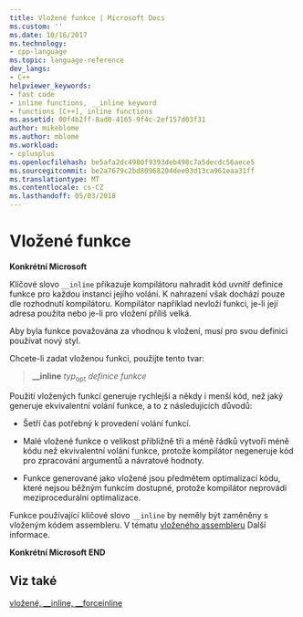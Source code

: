 ```yaml
---
title: Vložené funkce | Microsoft Docs
ms.custom: ''
ms.date: 10/16/2017
ms.technology:
- cpp-language
ms.topic: language-reference
dev_langs:
- C++
helpviewer_keywords:
- fast code
- inline functions, __inline keyword
- functions [C++], inline functions
ms.assetid: 00f4b2ff-8ad0-4165-9f4c-2ef157d03f31
author: mikeblome
ms.author: mblome
ms.workload:
- cplusplus
ms.openlocfilehash: be5afa2dc4980f9393deb498c7a5decdc56aece5
ms.sourcegitcommit: be2a7679c2bd80968204dee03d13ca961eaa31ff
ms.translationtype: MT
ms.contentlocale: cs-CZ
ms.lasthandoff: 05/03/2018
---
```

# <a name="inline-functions"></a>Vložené funkce

**Konkrétní Microsoft**

Klíčové slovo `__inline` přikazuje kompilátoru nahradit kód uvnitř definice funkce pro každou instanci jejího volání. K nahrazení však dochází pouze dle rozhodnutí kompilátoru. Kompilátor například nevloží funkci, je-li její adresa použita nebo je-li pro vložení příliš velká.

Aby byla funkce považována za vhodnou k vložení, musí pro svou definici používat nový styl.

Chcete-li zadat vloženou funkci, použijte tento tvar:

> **__inline** *typ*<sub>opt</sub> *definice funkce*

Použití vložených funkcí generuje rychlejší a někdy i menší kód, než jaký generuje ekvivalentní volání funkce, a to z následujících důvodů:

- Šetří čas potřebný k provedení volání funkcí.

- Malé vložené funkce o velikost přibližně tři a méně řádků vytvoří méně kódu než ekvivalentní volání funkce, protože kompilátor negeneruje kód pro zpracování argumentů a návratové hodnoty.

- Funkce generované jako vložené jsou předmětem optimalizací kódu, které nejsou běžným funkcím dostupné, protože kompilátor neprovádí meziprocedurální optimalizace.

Funkce používající klíčové slovo `__inline` by neměly být zaměněny s vloženým kódem assembleru. V tématu [vloženého assembleru](../c-language/inline-assembler-c.md) Další informace.

**Konkrétní Microsoft END**  

## <a name="see-also"></a>Viz také

[vložené, __inline, \__forceinline](../cpp/inline-functions-cpp.md)

